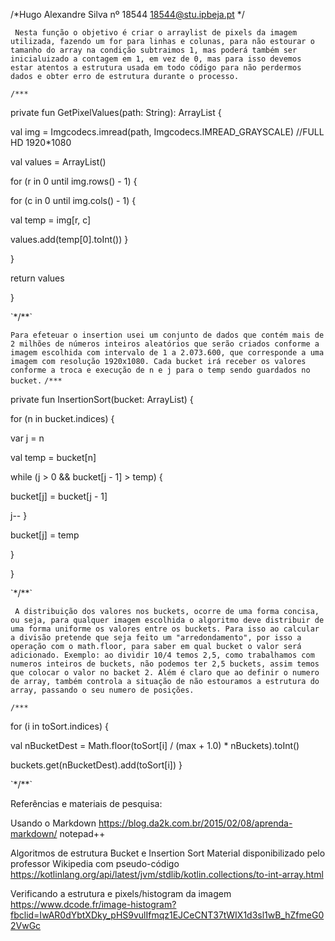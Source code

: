 /*Hugo Alexandre Silva
nº 18544
18544@stu.ipbeja.pt
 */

`
Nesta função o objetivo é criar o arraylist de pixels da imagem utilizada, fazendo um for para linhas e colunas,
para não estourar o tamanho do array na condição subtraimos 1, mas poderá também ser inicialuizado a contagem em 1,
em vez de 0, mas para isso devemos estar atentos a estrutura usada em todo código para não perdermos dados e obter
erro de estrutura durante o processo.`

`/***`<p>
 private fun GetPixelValues(path: String): ArrayList<Int>
 {
        <p>val img = Imgcodecs.imread(path, Imgcodecs.IMREAD_GRAYSCALE) //FULL HD 1920*1080
        <p>val values = ArrayList<Int>()
        <p>for (r in 0 until img.rows() - 1) {
            <p>for (c in 0 until img.cols() - 1) {
               <p>val temp = img[r, c]
                <p>values.add(temp[0].toInt())
            }
        <p>}
        <p>return values
    <p>}
<p>`*/**`

`
Para efeteuar o insertion usei um conjunto de dados que contém mais de 2 milhões
de números inteiros aleatórios que serão criados conforme a imagem escolhida com intervalo de 1 a 2.073.600,
que corresponde a uma imagem com resolução 1920x1080.
Cada bucket irá receber os valores conforme a troca e execução de n e j para o temp sendo guardados no bucket.
`
`/***`<p>
 private fun InsertionSort(bucket: ArrayList<Int>)
    {
        <p>for (n in bucket.indices)
        {
            <p>var j = n
            <p>val temp = bucket[n]
            <p>while (j > 0 && bucket[j - 1] > temp)
            {
               <p>bucket[j] = bucket[j - 1]
                <p>j--
            }
            <p>bucket[j] = temp
        <p>}
    <p>}
<p>`*/**`

`
A distribuição dos valores nos buckets, ocorre de uma forma concisa, ou seja, para qualquer imagem escolhida o
algoritmo deve distribuir de uma forma uniforme os valores entre os buckets.
Para isso ao calcular a divisão pretende que seja feito um "arredondamento", por isso a operação com o math.floor,
para saber em qual bucket o valor será adicionado.
Exemplo: ao dividir 10/4 temos 2,5, como trabalhamos com numeros inteiros de buckets, não podemos ter 2,5 buckets,
assim temos que colocar o valor no backet 2.
Além é claro que ao definir o numero de array, também controla a situação de não estouramos a estrutura do array,
passando o seu numero de posições.`

`/***`<p>
for (i in toSort.indices)
        {
            <p>val nBucketDest = Math.floor(toSort[i] / (max + 1.0) * nBuckets).toInt()
            <p>buckets.get(nBucketDest).add(toSort[i])
        }
<p>`*/**`


Referências e materiais de pesquisa:

Usando o Markdown
https://blog.da2k.com.br/2015/02/08/aprenda-markdown/
notepad++

Algoritmos de estrutura Bucket e Insertion Sort
Material disponibilizado pelo professor 
Wikipedia com pseudo-código
https://kotlinlang.org/api/latest/jvm/stdlib/kotlin.collections/to-int-array.html

Verificando a estrutura e pixels/histogram da imagem
https://www.dcode.fr/image-histogram?fbclid=IwAR0dYbtXDky_pHS9vulIfmqz1EJCeCNT37tWIX1d3sl1wB_hZfmeG02VwGc